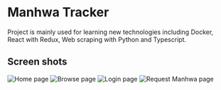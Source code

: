 # Manhwa Tracker

Project is mainly used for learning new technologies including Docker, React with Redux, Web scraping with Python and Typescript.

## Screen shots

![Home page](https://postimg.cc/d79vhqg6)
![Browse page](https://postimg.cc/Z9m4Y9s0)
![Login page](https://postimg.cc/njcx7yJJ)
![Request Manhwa page](https://postimg.cc/R6sBTgSn)
